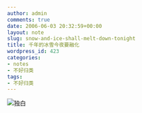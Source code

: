 ```yaml
---
author: admin
comments: true
date: 2006-06-03 20:32:59+00:00
layout: note
slug: snow-and-ice-shall-melt-down-tonight
title: 千年的冰雪今夜要融化
wordpress_id: 423
categories:
- notes
- 不好归类
tags:
- 不好归类
---
```


![独白](http://photo7.yupoo.com/20060604/20060604052527_486155457.jpg)




